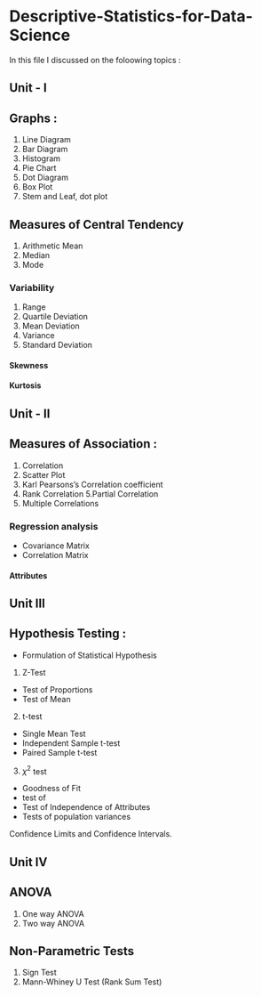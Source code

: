# Descriptive-Statistics-for-Data-Science
In this file I discussed on the foloowing topics :

## Unit - I

## Graphs :
1. Line Diagram
2. Bar Diagram
3. Histogram
4. Pie Chart
5. Dot Diagram
6. Box Plot
7. Stem and Leaf, dot plot

##  Measures of Central Tendency
1. Arithmetic Mean
2. Median
3. Mode

### Variability
1. Range
2. Quartile Deviation
3. Mean Deviation
4. Variance
5. Standard Deviation

#### Skewness
#### Kurtosis

## Unit - II

## Measures of Association : 
1. Correlation
2. Scatter Plot
3. Karl Pearsons’s Correlation coefficient
4. Rank Correlation
5.Partial Correlation 
6. Multiple Correlations

### Regression analysis
* Covariance Matrix
* Correlation Matrix

#### Attributes

## Unit III

## Hypothesis Testing :
* Formulation of Statistical Hypothesis

1. Z-Test
* Test of Proportions 
* Test of Mean

2. t-test
* Single Mean Test 
* Independent Sample t-test
* Paired Sample t-test

3. $\chi^2$ test
* Goodness of Fit
* test of 
* Test of Independence of Attributes
* Tests of population variances

Confidence Limits and Confidence Intervals.

## Unit IV
## ANOVA
1. One way ANOVA
2. Two way ANOVA

## Non-Parametric Tests
1. Sign Test
2.  Mann-Whiney U Test (Rank Sum Test)
